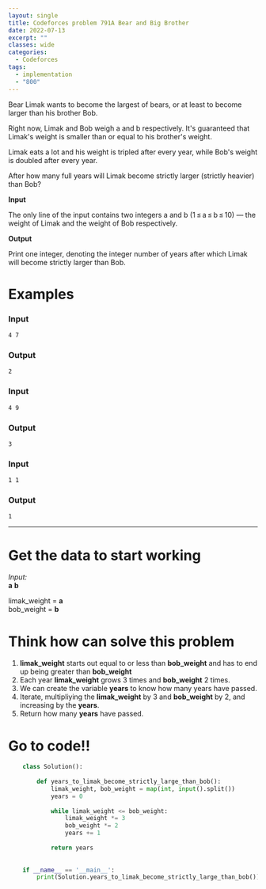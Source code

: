 ```yaml
---
layout: single
title: Codeforces problem 791A Bear and Big Brother
date: 2022-07-13
excerpt: ""
classes: wide
categories:
  - Codeforces
tags:
  - implementation
  - "800"
---
```


Bear Limak wants to become the largest of bears, or at least to become larger than his brother Bob.

Right now, Limak and Bob weigh a and b respectively. It's guaranteed that Limak's weight is smaller than or equal to his brother's weight.

Limak eats a lot and his weight is tripled after every year, while Bob's weight is doubled after every year.

After how many full years will Limak become strictly larger (strictly heavier) than Bob?

**Input**

The only line of the input contains two integers a and b (1 ≤ a ≤ b ≤ 10) — the weight of Limak and the weight of Bob respectively.

**Output**

Print one integer, denoting the integer number of years after which Limak will become strictly larger than Bob.

# Examples

### **Input**
```
4 7
```
### **Output**
```
2
```
### **Input**
```
4 9
```
### **Output**
```
3
```
### **Input**
```
1 1
```
### **Output**
```
1
```

---

# Get the data to start working

*Input:*  
**a** **b**

limak_weight = **a**  
bob_weight = **b**


# Think how can solve this problem
1. **limak_weight** starts out equal to or less than **bob_weight** and has to end up being greater than **bob_weight**
2. Each year **limak_weight** grows 3 times and **bob_weight** 2 times.
3. We can create the variable **years** to know how many years have passed.
4. Iterate, multipliying the **limak_weight** by 3 and **bob_weight** by 2, and increasing by the **years**.
5. Return how many **years** have passed.

    
# Go to code!!

```python
    class Solution():
     
        def years_to_limak_become_strictly_large_than_bob():
            limak_weight, bob_weight = map(int, input().split())
            years = 0
     
            while limak_weight <= bob_weight:
                limak_weight *= 3
                bob_weight *= 2
                years += 1
     
            return years
     
     
    if __name__ == '__main__':
        print(Solution.years_to_limak_become_strictly_large_than_bob())
```
